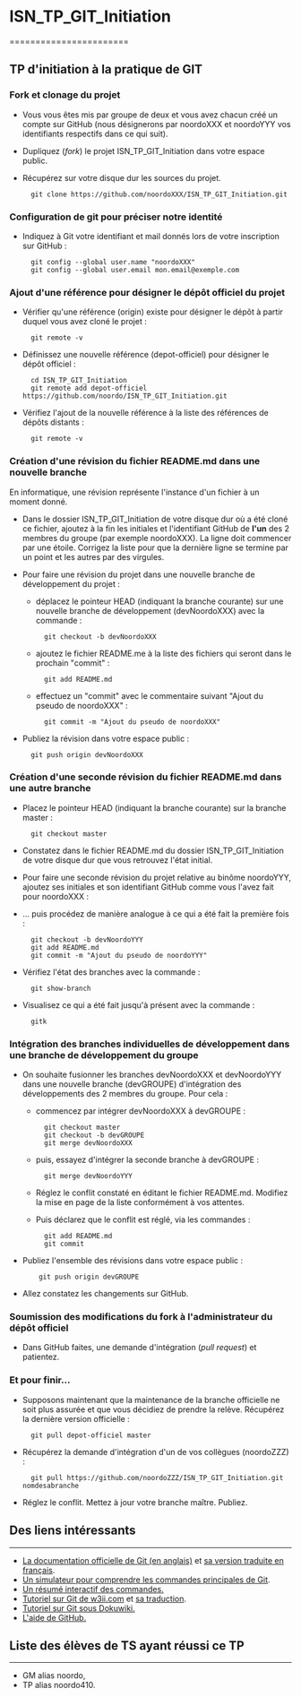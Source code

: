 # ISN_TP_GIT_Initiation
=======================

## TP d'initiation à la pratique de GIT

### Fork et clonage du projet

* Vous vous êtes mis par groupe de deux et vous avez chacun créé un compte sur GitHub (nous désignerons par noordoXXX et noordoYYY vos identifiants respectifs dans ce qui suit).
* Dupliquez (*fork*) le projet ISN_TP_GIT_Initiation dans votre espace public.
* Récupérez sur votre disque dur les sources du projet.

        git clone https://github.com/noordoXXX/ISN_TP_GIT_Initiation.git

### Configuration de git pour préciser notre identité

* Indiquez à Git votre identifiant et mail donnés lors de votre inscription sur GitHub :

        git config --global user.name "noordoXXX"
        git config --global user.email mon.email@exemple.com
        
### Ajout d'une référence pour désigner le dépôt officiel du projet

* Vérifier qu'une référence (origin) existe  pour désigner le dépôt à partir duquel vous avez cloné le projet :

        git remote -v
        
* Définissez une nouvelle référence (depot-officiel) pour désigner le dépôt officiel :

        cd ISN_TP_GIT_Initiation
        git remote add depot-officiel https://github.com/noordo/ISN_TP_GIT_Initiation.git

* Vérifiez l'ajout de la nouvelle référence à la liste des références de dépôts distants :

        git remote -v

### Création d'une révision du fichier README.md dans une nouvelle branche

En informatique, une révision représente l'instance d'un fichier à un moment donné.
        
* Dans le dossier ISN_TP_GIT_Initiation de votre disque dur où a été cloné ce fichier, ajoutez à la fin les initiales et l'identifiant GitHub de **l'un** des 2 membres du groupe (par exemple noordoXXX). La ligne doit commencer par une étoile. Corrigez la liste pour que la dernière ligne se termine par un point et les autres par des virgules.

* Pour faire une révision du projet dans une nouvelle branche de développement du projet :

  * déplacez le pointeur HEAD (indiquant la branche courante) sur une nouvelle branche de développement (devNoordoXXX) avec la commande :
  
          git checkout -b devNoordoXXX

  * ajoutez le fichier README.me à la liste des fichiers qui seront dans le prochain "commit" :
        
          git add README.md

  * effectuez un "commit" avec le commentaire suivant "Ajout du pseudo de noordoXXX" :
        
          git commit -m "Ajout du pseudo de noordoXXX"

* Publiez la révision dans votre espace public :

        git push origin devNoordoXXX

### Création d'une seconde révision du fichier README.md dans une autre branche
        
* Placez le pointeur HEAD (indiquant la branche courante) sur la branche master :

        git checkout master

* Constatez dans le fichier README.md du dossier ISN_TP_GIT_Initiation de votre disque dur que vous retrouvez l'état initial.

* Pour faire une seconde révision du projet relative au binôme noordoYYY, ajoutez ses initiales et son identifiant GitHub comme vous l'avez fait pour noordoXXX :

* ... puis procédez de manière analogue à ce qui a été fait la première fois :

        git checkout -b devNoordoYYY
        git add README.md
        git commit -m "Ajout du pseudo de noordoYYY"

* Vérifiez l'état des branches avec la commande :

        git show-branch
        
* Visualisez ce qui a été fait jusqu'à présent avec la commande :

        gitk

### Intégration des branches individuelles de développement dans une branche de développement du groupe
        
* On souhaite fusionner les branches devNoordoXXX et devNoordoYYY dans une nouvelle branche (devGROUPE) d'intégration des développements des 2 membres du groupe. Pour cela :

  * commencez par intégrer devNoordoXXX à devGROUPE :

          git checkout master
          git checkout -b devGROUPE
          git merge devNoordoXXX
        
  * puis, essayez d'intégrer la seconde branche à devGROUPE :

          git merge devNoordoYYY

  * Réglez le conflit constaté en éditant le fichier README.md. Modifiez la mise en page de la liste conformément à vos attentes. 
  
  * Puis déclarez que le conflit est réglé, via les commandes :

          git add README.md
          git commit

* Publiez l'ensemble des révisions dans votre espace public :

          git push origin devGROUPE

* Allez constatez les changements sur GitHub.

### Soumission des modifications du fork à l'administrateur du dépôt officiel
        
* Dans GitHub faites, une demande d'intégration (*pull request*) et patientez.

### Et pour finir...

* Supposons maintenant que la maintenance de la branche officielle ne soit plus assurée et que vous décidiez de prendre la relève. Récupérez la dernière version officielle :
 
        git pull depot-officiel master

* Récupérez la demande d'intégration d'un de vos collègues (noordoZZZ) :

        git pull https://github.com/noordoZZZ/ISN_TP_GIT_Initiation.git nomdesabranche

* Réglez le conflit. Mettez à jour votre branche maître. Publiez.

## Des liens intéressants
-------------------------

* [La documentation officielle de Git (en anglais)](https://git-scm.com/book/en/v2) et [sa version traduite en français](https://git-scm.com/book/fr/v2).
* [Un simulateur pour comprendre les commandes principales de Git](https://onlywei.github.io/explain-git-with-d3/).
* [Un résumé interactif des commandes.](http://ndpsoftware.com/git-cheatsheet.html#loc=workspace)
* [Tutoriel sur Git de w3ii.com](http://www.w3ii.com/en-US/git/git_quick_guide.html) et [sa traduction](http://www.w3ii.com/fr/git/git_quick_guide.html).
* [Tutoriel sur Git sous Dokuwiki.](http://anne.pacalet.fr/Notes/doku.php?id=notes:0106_git)
* [L'aide de GitHub.](https://help.github.com/)

## Liste des élèves de TS ayant réussi ce TP
--------------------------------------------

* GM alias noordo,
* TP alias noordo410.
